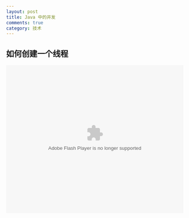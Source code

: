 ```yaml
---
layout: post
title: Java 中的并发
comments: true
category: 技术
---
```



## 如何创建一个线程

<embed src="http://player.youku.com/player.php/Type/Folder/Fid/26285525/Ob/1/sid/XMTM5NDk4NjIxNg==/v.swf" quality="high" width="480" height="400" align="middle" allowScriptAccess="always" allowFullScreen="true" mode="transparent" type="application/x-shockwave-flash"></embed>
